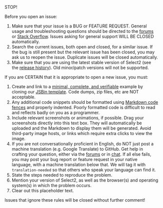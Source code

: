 
STOP!

Before you open an issue:

1. Make sure that your issue is a BUG or FEATURE REQUEST.  General usage and troubleshooting questions should be directed to the [forums](https://forums.select2.org) or [Stack Overflow](https://stackoverflow.com/questions/tagged/jquery-select2).  Issues asking for general support WILL BE CLOSED automatically.
2. Search the current issues, both open and closed, for a similar issue. If the bug is still present but the relevant issue has been closed, you may ask us to reopen the issue. Duplicate issues will be closed automatically.
3. Make sure that you are using the latest stable version of Select2 (see the [release history](https://github.com/select2/select2/releases)). Old minor/patch versions will not be supported.

If you are CERTAIN that it is appropriate to open a new issue, you must:

1. Create and link to a [minimal, complete, and verifiable](https://stackoverflow.com/help/mcve) example by cloning our [JSBin template](http://jsbin.com/goqiqolete/edit?html,js,output). Code dumps, zip files, etc are NOT acceptable.
2. Any additional code snippets should be formatted using [Markdown code fences](https://learn.userfrosting.com/troubleshooting/getting-help#use-markdown-to-format-blocks-of-code) and properly indented. Poorly formatted code is difficult to read and reflects badly on you as a programmer.
3. Include relevant screenshots or animations, if possible. Drag your screenshots directly into this text box. They will automatically be uploaded and the Markdown to display them will be generated.  Avoid third-party image hosts, or links which require extra clicks to view the image.
4. If you are not conversationally proficient in English, do NOT just post a machine translation (e.g. Google Translate) to GitHub. Get help in crafting your question, either via the [forums](https://forums.select2.org) or in [chat](https://webchat.freenode.net/?channels=select2). If all else fails, you may post your bug report or feature request in your native language, with a machine translation below that. We will tag it with `translation-needed` so that others who speak your language can find it.
5. State the steps needed to reproduce the problem.
6. Mention your version of Select2, as well as the browser(s) and operating system(s) in which the problem occurs.
7. Clear out this placeholder text.

Issues that ignore these rules will be closed without further comment!

